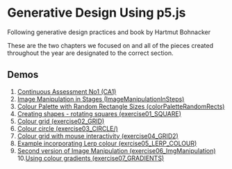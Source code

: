 # Generative Design Using p5.js 
Following generative design practices and book by Hartmut Bohnacker

These are the two chapters we focused on and all of the pieces created throughout the year are designated to the correct section.
## Demos

1. [Continuous Assessment No1 (CA1)](CA1/)
2. [Image Manipulation in Stages (ImageManipulationInSteps)](ImageManipulationInSteps/)
3. [Colour Palette with Random Rectangle Sizes (colorPaletteRandomRects)](colorPaletteRandomRects/)
4. [Creating shapes - rotating squares (exercise01_SQUARE)](exercise01_SQUARE/)
5. [Colour grid (exercise02_GRID)](exercise02_GRID/)
6. [Colour circle (exercise03_CIRCLE/)](exercise03_CIRCLE/)
7. [Colour grid with mouse interactivity (exercise04_GRID2)](exercise04_GRID2/)
8. [Example incorporating Lerp colour (exrcise05_LERP_COLOUR)](exrcise05_LERP_COLOUR/)
9. [Second version of Image Manipulation (exercise06_ImgManipulation)](exercise06_ImgManipulation/)
10.[Using colour gradients (exercise07_GRADIENTS)](exercise07_GRADIENTS/)


